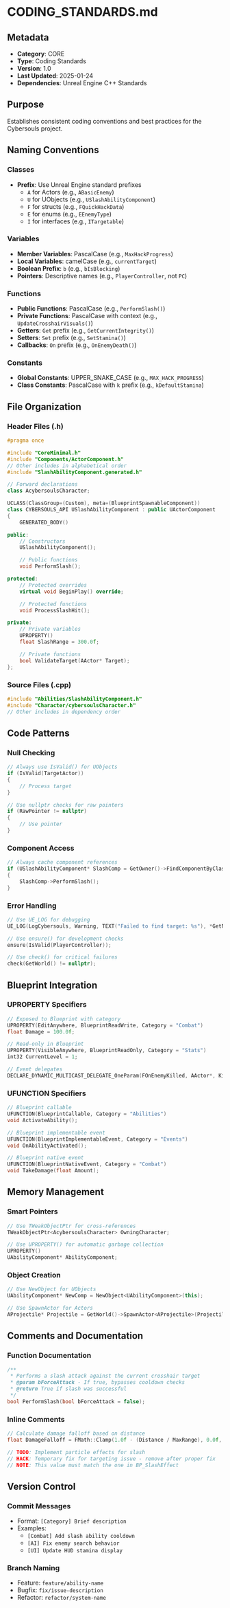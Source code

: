 # CODING_STANDARDS.md

## Metadata
- **Category**: CORE
- **Type**: Coding Standards
- **Version**: 1.0
- **Last Updated**: 2025-01-24
- **Dependencies**: Unreal Engine C++ Standards

## Purpose
Establishes consistent coding conventions and best practices for the Cybersouls project.

## Naming Conventions

### Classes
- **Prefix**: Use Unreal Engine standard prefixes
  - `A` for Actors (e.g., `ABasicEnemy`)
  - `U` for UObjects (e.g., `USlashAbilityComponent`)
  - `F` for structs (e.g., `FQuickHackData`)
  - `E` for enums (e.g., `EEnemyType`)
  - `I` for interfaces (e.g., `ITargetable`)

### Variables
- **Member Variables**: PascalCase (e.g., `MaxHackProgress`)
- **Local Variables**: camelCase (e.g., `currentTarget`)
- **Boolean Prefix**: `b` (e.g., `bIsBlocking`)
- **Pointers**: Descriptive names (e.g., `PlayerController`, not `PC`)

### Functions
- **Public Functions**: PascalCase (e.g., `PerformSlash()`)
- **Private Functions**: PascalCase with context (e.g., `UpdateCrosshairVisuals()`)
- **Getters**: `Get` prefix (e.g., `GetCurrentIntegrity()`)
- **Setters**: `Set` prefix (e.g., `SetStamina()`)
- **Callbacks**: `On` prefix (e.g., `OnEnemyDeath()`)

### Constants
- **Global Constants**: UPPER_SNAKE_CASE (e.g., `MAX_HACK_PROGRESS`)
- **Class Constants**: PascalCase with `k` prefix (e.g., `kDefaultStamina`)

## File Organization

### Header Files (.h)
```cpp
#pragma once

#include "CoreMinimal.h"
#include "Components/ActorComponent.h"
// Other includes in alphabetical order
#include "SlashAbilityComponent.generated.h"

// Forward declarations
class AcybersoulsCharacter;

UCLASS(ClassGroup=(Custom), meta=(BlueprintSpawnableComponent))
class CYBERSOULS_API USlashAbilityComponent : public UActorComponent
{
    GENERATED_BODY()

public:
    // Constructors
    USlashAbilityComponent();

    // Public functions
    void PerformSlash();

protected:
    // Protected overrides
    virtual void BeginPlay() override;

    // Protected functions
    void ProcessSlashHit();

private:
    // Private variables
    UPROPERTY()
    float SlashRange = 300.0f;

    // Private functions
    bool ValidateTarget(AActor* Target);
};
```

### Source Files (.cpp)
```cpp
#include "Abilities/SlashAbilityComponent.h"
#include "Character/cybersoulsCharacter.h"
// Other includes in dependency order
```

## Code Patterns

### Null Checking
```cpp
// Always use IsValid() for UObjects
if (IsValid(TargetActor))
{
    // Process target
}

// Use nullptr checks for raw pointers
if (RawPointer != nullptr)
{
    // Use pointer
}
```

### Component Access
```cpp
// Always cache component references
if (USlashAbilityComponent* SlashComp = GetOwner()->FindComponentByClass<USlashAbilityComponent>())
{
    SlashComp->PerformSlash();
}
```

### Error Handling
```cpp
// Use UE_LOG for debugging
UE_LOG(LogCybersouls, Warning, TEXT("Failed to find target: %s"), *GetName());

// Use ensure() for development checks
ensure(IsValid(PlayerController));

// Use check() for critical failures
check(GetWorld() != nullptr);
```

## Blueprint Integration

### UPROPERTY Specifiers
```cpp
// Exposed to Blueprint with category
UPROPERTY(EditAnywhere, BlueprintReadWrite, Category = "Combat")
float Damage = 100.0f;

// Read-only in Blueprint
UPROPERTY(VisibleAnywhere, BlueprintReadOnly, Category = "Stats")
int32 CurrentLevel = 1;

// Event delegates
DECLARE_DYNAMIC_MULTICAST_DELEGATE_OneParam(FOnEnemyKilled, AActor*, KilledEnemy);
```

### UFUNCTION Specifiers
```cpp
// Blueprint callable
UFUNCTION(BlueprintCallable, Category = "Abilities")
void ActivateAbility();

// Blueprint implementable event
UFUNCTION(BlueprintImplementableEvent, Category = "Events")
void OnAbilityActivated();

// Blueprint native event
UFUNCTION(BlueprintNativeEvent, Category = "Combat")
void TakeDamage(float Amount);
```

## Memory Management

### Smart Pointers
```cpp
// Use TWeakObjectPtr for cross-references
TWeakObjectPtr<AcybersoulsCharacter> OwningCharacter;

// Use UPROPERTY() for automatic garbage collection
UPROPERTY()
UAbilityComponent* AbilityComponent;
```

### Object Creation
```cpp
// Use NewObject for UObjects
UAbilityComponent* NewComp = NewObject<UAbilityComponent>(this);

// Use SpawnActor for Actors
AProjectile* Projectile = GetWorld()->SpawnActor<AProjectile>(ProjectileClass, SpawnParams);
```

## Comments and Documentation

### Function Documentation
```cpp
/**
 * Performs a slash attack against the current crosshair target
 * @param bForceAttack - If true, bypasses cooldown checks
 * @return True if slash was successful
 */
bool PerformSlash(bool bForceAttack = false);
```

### Inline Comments
```cpp
// Calculate damage falloff based on distance
float DamageFalloff = FMath::Clamp(1.0f - (Distance / MaxRange), 0.0f, 1.0f);

// TODO: Implement particle effects for slash
// HACK: Temporary fix for targeting issue - remove after proper fix
// NOTE: This value must match the one in BP_SlashEffect
```

## Version Control

### Commit Messages
- Format: `[Category] Brief description`
- Examples:
  - `[Combat] Add slash ability cooldown`
  - `[AI] Fix enemy search behavior`
  - `[UI] Update HUD stamina display`

### Branch Naming
- Feature: `feature/ability-name`
- Bugfix: `fix/issue-description`
- Refactor: `refactor/system-name`